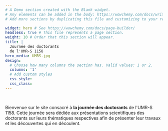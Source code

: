 ```yaml
---
# A Demo section created with the Blank widget.
# Any elements can be added in the body: https://wowchemy.com/docs/writing-markdown-latex/
# Add more sections by duplicating this file and customizing to your requirements.

widget: hero # See https://wowchemy.com/docs/page-builder/
headless: true # This file represents a page section.
weight: 10 # Order that this section will appear.
title: |
  Journée des doctorants   
  de l'UMR-S 1158
hero_media: UMRS.jpg
design:
  # Choose how many columns the section has. Valid values: 1 or 2.
  columns: '1'
  # Add custom styles
  css_style:
  css_class:
---
```


<br>

Bienvenue sur le site consacré à **la journée des doctorants** de l'UMR-S 1158. Cette journée sera dédiée aux présentations scientifiques des doctorants sur leurs thématiques respectives afin de présenter leur travaux et les découvertes qui en découlent. 
